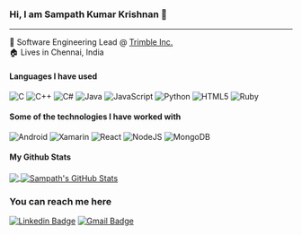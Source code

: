 ### Hi, I am Sampath Kumar Krishnan :wave:
____

:office: Software Engineering Lead @ <a href="https://www.trimble.com/"> Trimble Inc. </a><br>
:house: Lives in Chennai, India

#### Languages I have used
![C](https://img.shields.io/badge/-C-787878?style=for-the-badge)
![C++](https://img.shields.io/badge/-C++-787878?style=for-the-badge)
![C#](https://img.shields.io/badge/-C%23-787878?style=for-the-badge)
![Java](https://img.shields.io/badge/-Java-787878?style=for-the-badge&logo=Java&logoColor=f89820)
![JavaScript](https://img.shields.io/badge/-JavaScript-787878?style=for-the-badge&logo=javascript)
![Python](https://img.shields.io/badge/-Python-787878?style=for-the-badge&logo=python)
![HTML5](https://img.shields.io/badge/-HTML5-787878?style=for-the-badge&logo=HTML5)
![Ruby](https://img.shields.io/badge/-Ruby-787878?style=for-the-badge&logo=ruby&logoColor=D51F06)

#### Some of the technologies I have worked with
![Android](https://img.shields.io/badge/-Android-787878?style=for-the-badge&logo=android)
![Xamarin](https://img.shields.io/badge/-Xamarin-787878?style=for-the-badge&logo=xamarin)
![React](https://img.shields.io/badge/-React-787878?style=for-the-badge&logo=react)
![NodeJS](https://img.shields.io/badge/-NodeJS-787878?style=for-the-badge&logo=node.js)
![MongoDB](https://img.shields.io/badge/-MongoDB-787878?style=for-the-badge&logo=mongodb)

#### My Github Stats

<a href="https://github.com/sampathblam/sampathblam">
  <img align="center" src="https://github-readme-stats.vercel.app/api/top-langs/?username=sampathblam" />
</a>
<a href="https://github.com/sampathblam/sampathblam">
  <img align="center" src="https://github-readme-stats.vercel.app/api?username=sampathblam&show_icons=true&line_height=34&count_private=true" alt="Sampath's GitHub Stats" />
</a>

### You can reach me here

[![Linkedin Badge](https://img.shields.io/badge/-sampathblam-blue?style=for-the-badge&logo=Linkedin&logoColor=white&link=https://www.linkedin.com/in/sampathblam/)](https://www.linkedin.com/in/sampathblam/)
[![Gmail Badge](https://img.shields.io/badge/-sampath3493@gmail.com-c14438?style=for-the-badge&logo=Gmail&logoColor=white&link=mailto:sampath3493@gmail.com)](mailto:sampath3493@gmail.com)

<!--
**sampathBlam/sampathblam** is a ✨ _special_ ✨ repository because its `README.md` (this file) appears on your GitHub profile.

Here are some ideas to get you started:

- 🔭 I’m currently working on ...
- 🌱 I’m currently learning ...
- 👯 I’m looking to collaborate on ...
- 🤔 I’m looking for help with ...
- 💬 Ask me about ...
- 📫 How to reach me: ...
- 😄 Pronouns: ...
- ⚡ Fun fact: ...
-->
